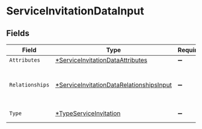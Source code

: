 # ServiceInvitationDataInput


## Fields

| Field                                                                                                      | Type                                                                                                       | Required                                                                                                   | Description                                                                                                |
| ---------------------------------------------------------------------------------------------------------- | ---------------------------------------------------------------------------------------------------------- | ---------------------------------------------------------------------------------------------------------- | ---------------------------------------------------------------------------------------------------------- |
| `Attributes`                                                                                               | [*ServiceInvitationDataAttributes](../../models/shared/serviceinvitationdataattributes.md)                 | :heavy_minus_sign:                                                                                         | N/A                                                                                                        |
| `Relationships`                                                                                            | [*ServiceInvitationDataRelationshipsInput](../../models/shared/serviceinvitationdatarelationshipsinput.md) | :heavy_minus_sign:                                                                                         | Service the accepting user will have access to.                                                            |
| `Type`                                                                                                     | [*TypeServiceInvitation](../../models/shared/typeserviceinvitation.md)                                     | :heavy_minus_sign:                                                                                         | Resource type                                                                                              |